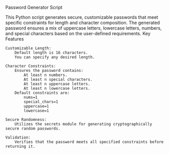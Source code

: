 Password Generator Script

This Python script generates secure, customizable passwords that meet specific constraints for length and character composition. The generated password ensures a mix of uppercase letters, lowercase letters, numbers, and special characters based on the user-defined requirements.
Key Features

    Customizable Length:
        Default length is 16 characters.
        You can specify any desired length.

    Character Constraints:
        Ensures the password contains:
            At least n numbers.
            At least n special characters.
            At least n uppercase letters.
            At least n lowercase letters.
        Default constraints are:
            nums=1
            special_chars=1
            uppercase=1
            lowercase=1

    Secure Randomness:
        Utilizes the secrets module for generating cryptographically secure random passwords.

    Validation:
        Verifies that the password meets all specified constraints before returning it.
